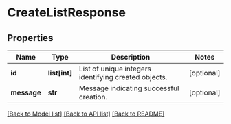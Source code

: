 # CreateListResponse

## Properties
Name | Type | Description | Notes
------------ | ------------- | ------------- | -------------
**id** | **list[int]** | List of unique integers identifying created objects. | [optional] 
**message** | **str** | Message indicating successful creation. | [optional] 

[[Back to Model list]](../README.md#documentation-for-models) [[Back to API list]](../README.md#documentation-for-api-endpoints) [[Back to README]](../README.md)

